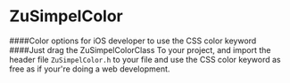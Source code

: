# ZuSimpelColor
####Color options for iOS developer to use the CSS color keyword
####Just drag the ZuSimpelColorClass To your project, and import the header file ``ZuSimpelColor.h`` to your file and use the CSS color keyword as free as if your're doing a web development.
